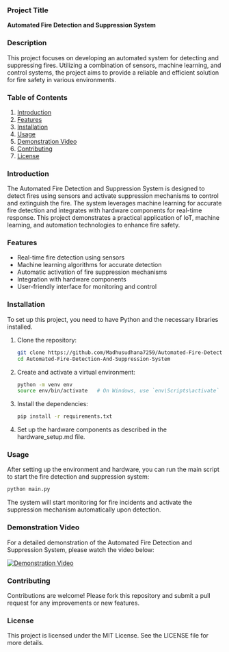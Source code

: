 ### Project Title
**Automated Fire Detection and Suppression System**

### Description
This project focuses on developing an automated system for detecting and suppressing fires. Utilizing a combination of sensors, machine learning, and control systems, the project aims to provide a reliable and efficient solution for fire safety in various environments.

### Table of Contents
1. [Introduction](#introduction)
2. [Features](#features)
3. [Installation](#installation)
4. [Usage](#usage)
5. [Demonstration Video](#demonstration-video)
6. [Contributing](#contributing)
7. [License](#license)

### Introduction
The Automated Fire Detection and Suppression System is designed to detect fires using sensors and activate suppression mechanisms to control and extinguish the fire. The system leverages machine learning for accurate fire detection and integrates with hardware components for real-time response. This project demonstrates a practical application of IoT, machine learning, and automation technologies to enhance fire safety.

### Features
- Real-time fire detection using sensors
- Machine learning algorithms for accurate detection
- Automatic activation of fire suppression mechanisms
- Integration with hardware components
- User-friendly interface for monitoring and control

### Installation
To set up this project, you need to have Python and the necessary libraries installed.

1. Clone the repository:
    ```bash
    git clone https://github.com/Madhusudhana7259/Automated-Fire-Detection-And-Suppression-System.git
    cd Automated-Fire-Detection-And-Suppression-System
    ```

2. Create and activate a virtual environment:
    ```bash
    python -m venv env
    source env/bin/activate   # On Windows, use `env\Scripts\activate`
    ```

3. Install the dependencies:
    ```bash
    pip install -r requirements.txt
    ```

4. Set up the hardware components as described in the hardware_setup.md file.

### Usage
After setting up the environment and hardware, you can run the main script to start the fire detection and suppression system:
```bash
python main.py
```
The system will start monitoring for fire incidents and activate the suppression mechanism automatically upon detection.


### Demonstration Video
For a detailed demonstration of the Automated Fire Detection and Suppression System, please watch the video below:

[![Demonstration Video](https://img.youtube.com/vi/mfdBiK2nVI0/0.jpg)](https://www.youtube.com/watch?v=mfdBiK2nVI0)

### Contributing
Contributions are welcome! Please fork this repository and submit a pull request for any improvements or new features.

### License
This project is licensed under the MIT License. See the LICENSE file for more details.
